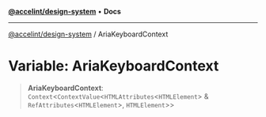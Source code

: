 [**@accelint/design-system**](../README.md) • **Docs**

***

[@accelint/design-system](../README.md) / AriaKeyboardContext

# Variable: AriaKeyboardContext

> **AriaKeyboardContext**: `Context`\<`ContextValue`\<`HTMLAttributes`\<`HTMLElement`\> & `RefAttributes`\<`HTMLElement`\>, `HTMLElement`\>\>
